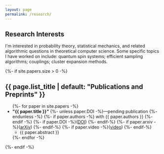 ```yaml
---
layout: page
permalink: /research/
---
```



<h2>Research Interests</h2>
<p>I'm interested in probability theory, statistical mechanics, and related algorithmic questions in theoretical computer science. Some specific topics I have worked on include: quantum spin systems; efficient sampling algorithms; couplings; cluster expansion methods.</p>


<section>
{%- if site.papers.size > 0 -%}
<h2>{{ page.list_title | default: "Publications and Preprints" }}</h2>
<ul>
{%- for paper in site.papers -%}
<li>
<strong>"{{ paper.title }}"</strong>&nbsp;{%- unless paper.DOI -%}—pending publication&nbsp;{%- endunless -%}
{%- if paper.authors -%} with {{ paper.authors }}&nbsp;{%- endif -%}
{%- if paper.DOI -%}(<a href="{{paper.DOI}}">DOI</a>)&nbsp;{%- endif-%}
{%- if paper.arxiv -%}(<a href="{{paper.arxiv}}">arXiv</a>)&nbsp;{%- endif-%}
{%- if paper.video -%}(<a href="{{paper.video}}">video</a>)&nbsp;{%- endif-%}
<ul>
<li>{{ paper.abstract }}</li>
</ul>
<!--<p>Abstract: {{ paper.abstract }}</p>-->
</li>
{%- endfor -%}
</ul>

{%- endif -%}
</section>